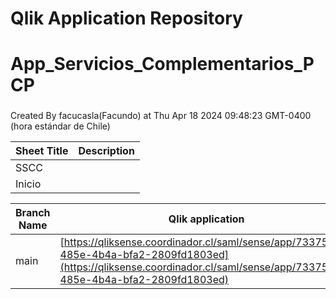 # Qlik Application Repository 
# App_Servicios_Complementarios_PCP
### 
Created By facucasla(Facundo) at Thu Apr 18 2024 09:48:23 GMT-0400 (hora estándar de Chile)




Sheet Title | Description
------------ | -------------
SSCC|
Inicio|



Branch Name|Qlik application
---|---
main|[https://qliksense.coordinador.cl/saml/sense/app/73375c3d-485e-4b4a-bfa2-2809fd1803ed](https://qliksense.coordinador.cl/saml/sense/app/73375c3d-485e-4b4a-bfa2-2809fd1803ed)